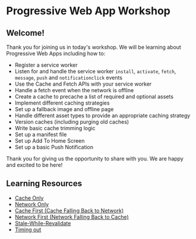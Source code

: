 # Progressive Web App Workshop

## Welcome!

Thank you for joining us in today's workshop. We will be learning about Progressive Web Apps including how to:

- Register a service worker
- Listen for and handle the service worker `install`, `activate`, `fetch`, `message`, `push` and `notificationclick` events
- Use the Cache and Fetch APIs with your service worker
- Handle a fetch event when the network is offline
- Create a cache to precache a list of required and optional assets
- Implement different caching strategies
- Set up a fallback image and offline page
- Handle different asset types to provide an appropriate caching strategy
- Version caches (including purging old caches)
- Write basic cache trimming logic
- Set up a manifest file
- Set up Add To Home Screen
- Set up a basic Push Notification

Thank you for giving us the opportunity to share with you. We are happy and excited to be here!

## Learning Resources

- [Cache Only](https://jakearchibald.com/2014/offline-cookbook/#cache-only)
- [Network Only](https://jakearchibald.com/2014/offline-cookbook/#network-only)
- [Cache First (Cache Falling Back to Network)](https://jakearchibald.com/2014/offline-cookbook/#cache-falling-back-to-network)
- [Network First (Network Falling Back to Cache)](https://jakearchibald.com/2014/offline-cookbook/#network-falling-back-to-cache)
- [Stale-While-Revalidate](https://developers.google.com/web/fundamentals/instant-and-offline/offline-cookbook/#stale-while-revalidate)
- [Timing out](https://adactio.com/journal/15122)
